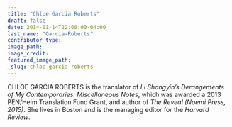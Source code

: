 ```yaml
---
title: "Chloe Garcia Roberts"
draft: false
date: 2014-01-14T22:00:00-04:00
last_name: "Garcia-Roberts"
contributor_type:
image_path:
image_credit:
featured_image_path:
_slug: chloe-garcia-roberts
---
```


CHLOE GARCIA ROBERTS is the translator of _Li Shangyin’s Derangements of My Contemporaries: Miscellaneous Notes_, which was awarded a 2013 PEN/Heim Translation Fund Grant, and author of _The Reveal (Noemi Press, 2015)_. She lives in Boston and is the managing editor for the _Harvard Review_.

